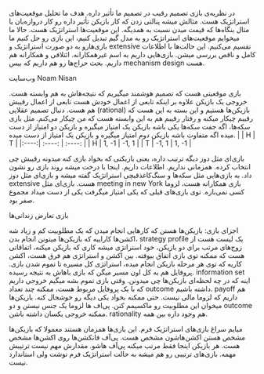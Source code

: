 در نظریه‌ی بازی تصمیم رقیب در تصمیم ما تأثیر داره. هدف ما تحلیل موقعیت‌های استراتژیک هست. مثالش میشه پنالتی زدن که کار بازیکن تأثیر داره رو کار دروازه‌بان یا مثال بنگاه‌ها که قیمت میدن نسبت به همدیگه. این موقعیت‌ها استراتژیک هست.
حالا ما میخوایم موقعیت‌های استراتژیک رو به مدل گیم تبدیل کنیم، این بازی رو حل کنیم
ما بازی‌هارو به دو صورت استراتژیک و extensive تقسیم می‌کنیم. این حالت‌ها با اطلاعات کامل و ناقص بررسی میشن.
بازی‌هایی داریم به اسم غیرهمکارانه. ائتلافی و همکارانه هم داریم. بحث حراج‌ها رو هم داریم که بیس mechanism design هست. 

وب‌سایت Noam Nisan

بازی موقعیتی هست که تصمیم هوشمند میگیریم که نتیجه‌هاش به هم وابسته هست. خروجی یک بازیکن علاوه بر اینکه تابعی از اعمال خودش هست تابعی از اعمال رقیبش هم هست. دنبال تصمیم عقلایی (rational) بازیکن‌ها هستیم و این بسته به این هست که رقیبم چیکار میکنه و رفتار رقیبم هم به این وابسته هست که من چیکار می‌کنم. مثل بازی سکه‌ها، اگه جفت سکه‌ها یکی باشه بازیکن یک امتیاز میگیره و بازیکن دو امتیاز از دست میده اگه متفاوت باشه بازیکن دوم امتیاز میگیره و بازیکن یک امتیاز از دست میده.
|      |   H    |   T    |
|:----:| :----: | :----: |
|  H   |  1, -1 | -1, 1  |
|  T   | -1, 1  |  1, -1 |

بازی‌ای مثل دوز دیگه ترتیب داره، یعنی بازیکنی که بخواد بازی کنه میدونه رقیبش چی انتخاب کرده. همزمانی نداریم. اطلاعات داریم. اینجا با درخت میشه روند بازی رو نشون داد. به بازی‌هایی مثل سکه‌ها و سنگ‌کاغذقیچی استراتژیک گفته میشه و بازی‌ای مثل دوز extensive هست. 
بازی‌ای مثل meeting in new York بازی همکارانه هست، لزوما کسی نمی‌بازه. توی بازی‌های قبلی که یکی امتیاز میگرفت یکی از دست میداد مجموع صفر بود. 

بازی تعارض زندانی‌ها

اجزای بازی: بازیکن‌ها هستن که کارهایی انجام میدن که یک مطلوبیت کم و زیاد شه
اکشن‌ها کاراییه که بازیکن‌ها میتونن انجام بدن، strategy profile یک لیست هست از زوج‌های مرتب برای دو بازیکن، خود استراتژی میشه کاری که بازیکن میکنه، اتفاقاتی هست که ممکنه توی بازی اتفاق بیوفته. بین اکشن و استراتژی هم فرق هست، اکشن کاریه که توی هر مرحله بازیکن انجام میده، استراتژی کل مسیره تا تموم شدن بازی. پروفایل هم به کل اون مسیر میگن که بازی باهاش به نتیجه رسیده. 
information set اینه که در چه لحظه‌ای بازیکن‌ها چی میدونن. 
وقتی بازی تموم بشه میگیم خروجی داریم که با یک پروفایل مربوط هست، ممکنه چند تعداد outcome داشته باشیم. payoff هم داریم که لزوما مالی نیست. حتی ممکنه بخواد یکی دیگه رو خوشحال کنه. بازیکن‌ها میخوان این مطلوبیت رو ماکسیمم کنن. پی‌اف ها لزوما یک جنس نیستن و دو outcome ممکنه خروجی یکسان داشته باشن. rationality هم وجود داره بین همه. 

میایم سراغ بازی‌های استراتژیک فرم. این بازی‌ها همزمان هستند معمولا که بازیکن‌ها مشخص هستن اکشن‌هاشون مشخص هست. پی‌آف فانکشن‌ها روی اکشن‌ها مشخص هست. هر بازیکن اینجا فقط مرتب میکنه پی‌آف هاشو. مقدارش مهم نیست ترتیبش مهمه. بازی‌های ترتیبی رو هم میشه به حالت استراتژیک فرم نوشت ولی استاندارد نیست.
